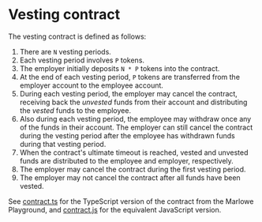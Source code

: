 # Vesting contract

The vesting contract is defined as follows:

1. There are `N` vesting periods.
2. Each vesting period involves `P` tokens.
3. The employer initially deposits `N * P` tokens into the contract.
4. At the end of each vesting period, `P` tokens are transferred from the employer account to the employee account.
5. During each vesting period, the employer may cancel the contract, receiving back the *unvested* funds from their account and distributing the *vested* funds to the employee.
6. Also during each vesting period, the employee may withdraw once any of the funds in their account. The employer can still cancel the contract during the vesting period after the employee has withdrawn funds during that vesting period.
7. When the contract's ultimate timeout is reached, vested and unvested funds are distributed to the employee and employer, respectively.
8. The employer may cancel the contract during the first vesting period.
9. The employer may not cancel the contract after all funds have been vested.

See [contract.ts](contract.ts) for the TypeScript version of the contract from the Marlowe Playground, and [contract.js](contract.js) for the equivalent JavaScript version.
